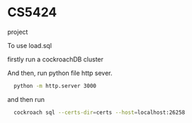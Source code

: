 # CS5424

project

To use load.sql

firstly run a cockroachDB cluster

And then, run python file http sever.

```bash
  python -m http.server 3000

```
and then run 

```bash
  cockroach sql --certs-dir=certs --host=localhost:26258

```
